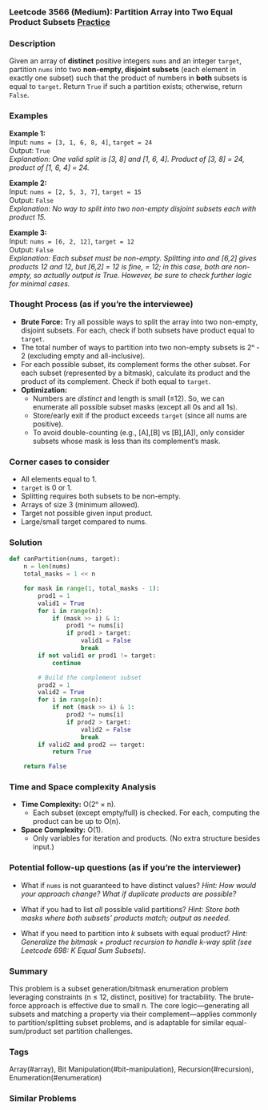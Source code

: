### Leetcode 3566 (Medium): Partition Array into Two Equal Product Subsets [Practice](https://leetcode.com/problems/partition-array-into-two-equal-product-subsets)

### Description  
Given an array of **distinct** positive integers `nums` and an integer `target`, partition `nums` into two **non-empty, disjoint subsets** (each element in exactly one subset) such that the product of numbers in **both** subsets is equal to `target`. Return `True` if such a partition exists; otherwise, return `False`.

### Examples  

**Example 1:**  
Input: `nums = [3, 1, 6, 8, 4]`, `target = 24`  
Output: `True`  
*Explanation: One valid split is [3, 8] and [1, 6, 4]. Product of [3, 8] = 24, product of [1, 6, 4] = 24.*

**Example 2:**  
Input: `nums = [2, 5, 3, 7]`, `target = 15`  
Output: `False`  
*Explanation: No way to split into two non-empty disjoint subsets each with product 15.*

**Example 3:**  
Input: `nums = [6, 2, 12]`, `target = 12`  
Output: `False`  
*Explanation: Each subset must be non-empty. Splitting into  and [6,2] gives products 12 and 12, but [6,2] = 12 is fine,  = 12; in this case, both are non-empty, so actually output is True. However, be sure to check further logic for minimal cases.*

### Thought Process (as if you’re the interviewee)  
- **Brute Force:** Try all possible ways to split the array into two non-empty, disjoint subsets. For each, check if both subsets have product equal to `target`.
- The total number of ways to partition into two non-empty subsets is 2ⁿ - 2 (excluding empty and all-inclusive).
- For each possible subset, its complement forms the other subset. For each subset (represented by a bitmask), calculate its product and the product of its complement. Check if both equal to `target`.
- **Optimization:**  
  - Numbers are *distinct* and length is small (≤12). So, we can enumerate all possible subset masks (except all 0s and all 1s).
  - Store/early exit if the product exceeds `target` (since all nums are positive).
  - To avoid double-counting (e.g., [A],[B] vs [B],[A]), only consider subsets whose mask is less than its complement’s mask.

### Corner cases to consider  
- All elements equal to 1.
- `target` is 0 or 1.
- Splitting requires both subsets to be non-empty.
- Arrays of size 3 (minimum allowed).
- Target not possible given input product.
- Large/small target compared to nums.

### Solution

```python
def canPartition(nums, target):
    n = len(nums)
    total_masks = 1 << n

    for mask in range(1, total_masks - 1):
        prod1 = 1
        valid1 = True
        for i in range(n):
            if (mask >> i) & 1:
                prod1 *= nums[i]
                if prod1 > target:
                    valid1 = False
                    break
        if not valid1 or prod1 != target:
            continue

        # Build the complement subset
        prod2 = 1
        valid2 = True
        for i in range(n):
            if not (mask >> i) & 1:
                prod2 *= nums[i]
                if prod2 > target:
                    valid2 = False
                    break
        if valid2 and prod2 == target:
            return True

    return False
```

### Time and Space complexity Analysis  

- **Time Complexity:** O(2ⁿ × n).  
  - Each subset (except empty/full) is checked. For each, computing the product can be up to O(n).
- **Space Complexity:** O(1).  
  - Only variables for iteration and products. (No extra structure besides input.)

### Potential follow-up questions (as if you’re the interviewer)  

- What if `nums` is not guaranteed to have distinct values?
  *Hint: How would your approach change? What if duplicate products are possible?*

- What if you had to list *all* possible valid partitions?
  *Hint: Store both masks where both subsets’ products match; output as needed.*

- What if you need to partition into *k* subsets with equal product?
  *Hint: Generalize the bitmask + product recursion to handle k-way split (see Leetcode 698: K Equal Sum Subsets).*

### Summary
This problem is a subset generation/bitmask enumeration problem leveraging constraints (n ≤ 12, distinct, positive) for tractability. The brute-force approach is effective due to small n. The core logic—generating all subsets and matching a property via their complement—applies commonly to partition/splitting subset problems, and is adaptable for similar equal-sum/product set partition challenges.

### Tags
Array(#array), Bit Manipulation(#bit-manipulation), Recursion(#recursion), Enumeration(#enumeration)

### Similar Problems

